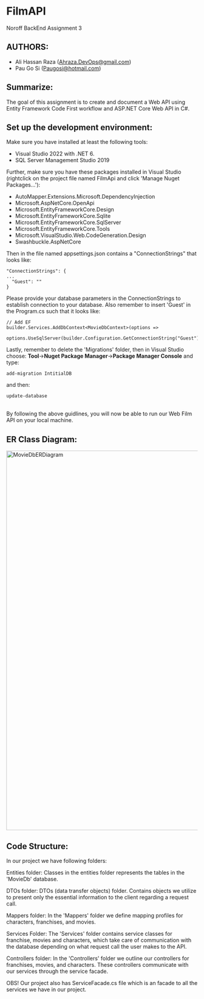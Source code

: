 # FilmAPI
Noroff BackEnd Assignment 3

## AUTHORS:
* Ali Hassan Raza (Ahraza.DevOps@gmail.com)
* Pau Go Si (Paugosi@hotmail.com)

## Summarize:
The goal of this assignment is to create and document a Web API using Entity Framework Code First workflow and ASP.NET Core Web API in C#. 

## Set up the development environment:
Make sure you have installed at least the following tools:
* Visual Studio 2022 with .NET 6.
* SQL Server Management Studio 2019

Further, make sure you have these packages installed in Visual Studio (rightclick on the project file named FilmApi and click 'Manage Nuget Packages...'):
* AutoMapper.Extensions.Microsoft.DependencyInjection
* Microsoft.AspNetCore.OpenApi
* Microsoft.EntityFrameworkCore.Design
* Microsoft.EntityFrameworkCore.Sqlite
* Microsoft.EntityFrameworkCore.SqlServer
* Microsoft.EntityFrameworkCore.Tools
* Microsoft.VisualStudio.Web.CodeGeneration.Design
* Swashbuckle.AspNetCore

Then in the file named appsettings.json contains a "ConnectionStrings" that looks like:
```
"ConnectionStrings": {
...
  "Guest": ""
}
```
Please provide your database parameters in the ConnectionStrings to establish connection to your database.
Also remember to insert 'Guest' in the Program.cs such that it looks like:
```
// Add EF
builder.Services.AddDbContext<MovieDbContext>(options =>
    options.UseSqlServer(builder.Configuration.GetConnectionString("Guest")));
```

Lastly, remember to delete the 'Migrations' folder, then in Visual Studio choose: **Tool**->**Nuget Package Manager**->**Package Manager Console** and type:
```
add-migration IntitialDB
```
and then:
```
update-database
```
<br>
By following the above guidlines, you will now be able to run our Web Film API on your local machine.


## ER Class Diagram:
<img width="1000" alt="MovieDbERDiagram" src="https://github.com/ahraza51214/FilmAPI/assets/38948071/5371c4f5-00da-4b2c-9017-2f7ceaad7feb">

## Code Structure:
In our project we have following folders:

Entities folder: Classes in the entities folder represents the tables in the 'MovieDb' database.

DTOs folder: DTOs (data transfer objects) folder. Contains objects we utilize to present only the essential information to the client regarding a request call.

Mappers folder: In the 'Mappers' folder we define mapping profiles for characters, franchises, and movies.

Services Folder: The 'Services' folder contains service classes for franchise, movies and characters, which take care of communication with the database depending on what request call the user makes to the API.

Controllers folder: In the 'Controllers' folder we outline our controllers for franchises, movies, and characters. These controllers communicate with our services through the service facade.

OBS! Our project also has ServiceFacade.cs file which is an facade to all the services we have in our project.

